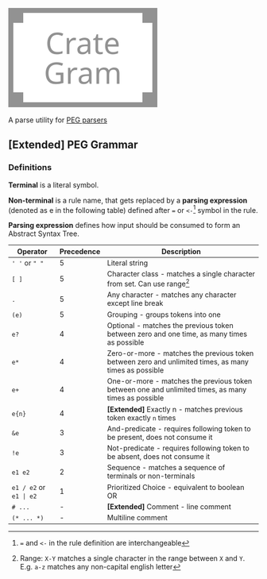 ![img](/site/resources/crategram-github.svg)

A parse utility for [PEG parsers](https://pdos.csail.mit.edu/~baford/packrat/popl04/peg-popl04.pdf)

## [Extended] PEG Grammar

### Definitions

**Terminal** is a literal symbol.

**Non-terminal** is a rule name, that gets replaced by a **parsing expression** (denoted as e in the following table)
defined after `=` or `<-`[^1] symbol in the rule.

**Parsing expression** defines how input should be consumed to form an Abstract Syntax Tree.

| Operator                 | Precedence | Description                                                                                            |
|--------------------------|------------|--------------------------------------------------------------------------------------------------------|
| `' '` or `" "`           | 5          | Literal string                                                                                         |
| `[ ]`                    | 5          | Character class - matches a single character from set. Can use range[^2]                               | 
| `.`                      | 5          | Any character - matches any character except line break                                                | 
| `(e)`                    | 5          | Grouping - groups tokens into one                                                                      | 
| `e?`                     | 4          | Optional - matches the previous token between zero and one time, as many times as possible             | 
| `e*`                     | 4          | Zero-or-more - matches the previous token  between zero and unlimited times, as many times as possible | 
| `e+`                     | 4          | One-or-more - matches the previous token  between one and unlimited times, as many times as possible   | 
| `e{n}`                   | 4          | **[Extended]** Exactly n - matches previous token exactly `n` times                                    | 
| `&e`                     | 3          | And-predicate - requires following token to be present, does not consume it                            | 
| `!e`                     | 3          | Not-predicate - requires following token to be absent, does not consume it                             | 
| `e1 e2`                  | 2          | Sequence - matches a sequence of terminals or non-terminals                                            |
| `e1 / e2`  or `e1 \| e2` | 1          | Prioritized Choice - equivalent to boolean OR                                                          |
| `# ...`                  | -          | **[Extended]** Comment - line comment                                                                  | 
| `(* ... *)`              | -          | Multiline comment                                                                                      | 

[^1]: `=` and `<-` in the rule definition are interchangeable

[^2]: Range: `X-Y` matches a single character in the
range between `X` and `Y`. E.g. `a-z` matches any non-capital english letter
